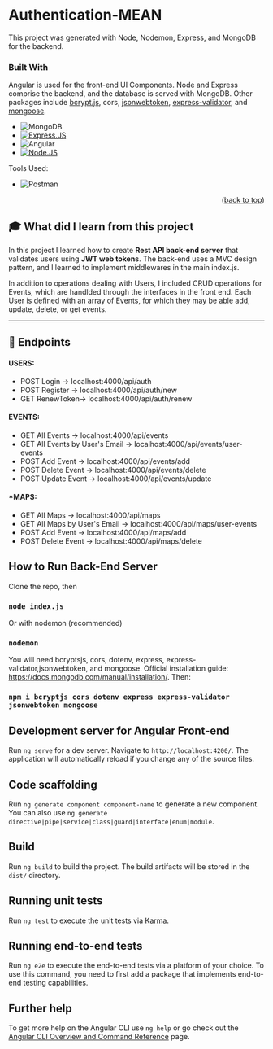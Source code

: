 # Authentication-MEAN

This project was generated with Node, Nodemon, Express, and MongoDB for the backend.


### Built With

Angular is used for the front-end UI Components. Node and Express comprise the backend, and the database is served with MongoDB. Other packages include [bcrypt.js](https://www.npmjs.com/package/bcryptjs), cors, [jsonwebtoken](https://www.npmjs.com/package/jsonwebtoken), [express-validator](https://express-validator.github.io/docs/), and [mongoose](https://www.npmjs.com/package/mongoose).


* ![MongoDB](https://img.shields.io/badge/MongoDB-4EA94B?style=for-the-badge&logo=mongodb&logoColor=white)
* [![Express.JS][Express.js]][Expressjs-url]
* ![Angular](https://img.shields.io/badge/Angular-DD0031?style=for-the-badge&logo=angular&logoColor=white)
* [![Node.JS][Node.js]][Node-url]

Tools Used: 
* ![Postman](https://img.shields.io/badge/Postman-FF6C37?style=for-the-badge&logo=postman&logoColor=white)



<p align="right">(<a href="#readme-top">back to top</a>)</p>



## :mortar_board: **What did I learn from this project**

In this project I learned how to create <b>Rest API back-end server</b> that validates users using <b>JWT web tokens</b>. The back-end uses a MVC design pattern, and I learned to implement middlewares in the main index.js.

In addition to operations dealing with Users, I included CRUD operations for Events, which are handlded through the interfaces in the front end. Each User is defined with an array of Events, for which they may be able add, update, delete, or get events.


---
## :scroll: Endpoints
#### USERS:
 - POST Login -> localhost:4000/api/auth
 - POST Register -> localhost:4000/api/auth/new
 - GET RenewToken-> localhost:4000/api/auth/renew
#### EVENTS:
 - GET All Events -> localhost:4000/api/events
 - GET All Events by User's Email -> localhost:4000/api/events/user-events
 - POST Add Event -> localhost:4000/api/events/add
 - POST Delete Event -> localhost:4000/api/events/delete
 - POST Update Event -> localhost:4000/api/events/update
####  *MAPS:
 - GET All Maps -> localhost:4000/api/maps
 - GET All Maps by User's Email -> localhost:4000/api/maps/user-events
 - POST Add Event -> localhost:4000/api/maps/add
 - POST Delete Event -> localhost:4000/api/maps/delete

## How to Run Back-End Server 

Clone the repo, then

### `node index.js`

Or with nodemon (recommended)

### `nodemon`

You will need bcryptsjs, cors, dotenv, express, express-validator,jsonwebtoken, and mongoose. Official installation guide: https://docs.mongodb.com/manual/installation/. Then:
### `npm i bcryptjs cors dotenv express express-validator jsonwebtoken mongoose`


## Development server for Angular Front-end

Run `ng serve` for a dev server. Navigate to `http://localhost:4200/`. The application will automatically reload if you change any of the source files.

## Code scaffolding

Run `ng generate component component-name` to generate a new component. You can also use `ng generate directive|pipe|service|class|guard|interface|enum|module`.

## Build

Run `ng build` to build the project. The build artifacts will be stored in the `dist/` directory.

## Running unit tests

Run `ng test` to execute the unit tests via [Karma](https://karma-runner.github.io).

## Running end-to-end tests

Run `ng e2e` to execute the end-to-end tests via a platform of your choice. To use this command, you need to first add a package that implements end-to-end testing capabilities.

## Further help

To get more help on the Angular CLI use `ng help` or go check out the [Angular CLI Overview and Command Reference](https://angular.io/cli) page.

<!-- MARKDOWN LINKS & IMAGES -->
<!-- https://www.markdownguide.org/basic-syntax/#reference-style-links -->

[Node.js]: https://img.shields.io/badge/Node.js-43853D?style=for-the-badge&logo=node.js&logoColor=white
[Node-url]: https://nodejs.org/en//
[Svelte.dev]: https://img.shields.io/badge/Svelte-4A4A55?style=for-the-badge&logo=svelte&logoColor=FF3E00

[Express.js]: https://img.shields.io/badge/Express.js-404D59?style=for-the-badge
[Expressjs-url]: https://expressjs.com/en/guide/routing.html

